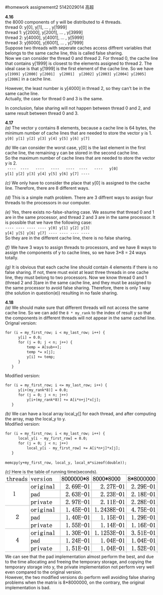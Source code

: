 #homework assignement2
5142029014 高超  

**4.16**  
the 8000 components of y will be distributed to 4 threads.  
thread 0: y[0], y[1], ... , y[1999]  
thread 1: y[2000], y[2001], ... , y[3999]  
thread 2: y[4000], y[4001], ... , y[5999]  
thread 3: y[6000], y[6001], ... , y[7999]   
Suppose two threads with seperate caches access diffrent variables that belongs to the same cache line, this is called false sharing.  
Now we can consider the thread 0 and thread 2. For thread 0, the cache line that contains y[1999] is closest to the elements assigned to thread 2. The ideal case is that y[1999] is the first element of the cache line.  So we have  
`y[1999] y[2000] y[2001]  y[2001]  y[2002] y[2003] y[2004] y[2005] y[2006]` in a cache line.  

However, the least number is y[4000] in thread 2, so they can't be in the same cache line.  
Actually, the case for thread 0 and 3 is the same. 
 
In conclusion, false sharing will not happen between thread 0 and 2, and same result between thread 0 and 3.  

**4.17**  
*(a)* The vector y contains 8 elements, because a cache line is 64 bytes, the minimum number of cache lines that are needed to store the vector y is 1.  
`y[0] y[1] y[2] y[3] y[4] y[5] y[6] y[7]`  

*(b)* We can consider the worst case, y[0] is the last element in the first cache line, the remaining y can be stored in the second cache line.  
So the maximum number of cache lines that are needed to store the vector y is 2.  
` ----  ----   ----   ----   ----  ----   ----   y[0]`  
` y[1] y[2] y[3] y[4] y[5] y[6] y[7] ---- `  

*(c)* We only have to consider the place that y[0] is assigned to the cache line. Therefore, there are 8 different ways.  

*(d)* This is a simple math problem. There are 3 diffrent ways to assign four threads to the processors in our computer.  

*(e)* Yes, there exists no-false-sharing case. We assume that thread 0 and 1 are in the same processor, and thread 2 and 3 are in the same processor. It is possible that we have the following case:  
`---- ---- ---- ---- y[0] y[1] y[2] y[3]`  
`y[4] y[5] y[6] y[7] ---- ---- ---- ----`  
So they are in the different cache line, there is no false sharing.  

*(f)*  We have 3 ways to assign threads to processors, and we have 8 ways to assign the components of y to cache lines, so we have 3*8 = 24 ways totally.  

*(g)* It is obvious that each cache line should contain 4 elements if there is no false sharing. If not, there must exist at least three threads in one cache line, they must belong to two processors. Now we know thread 0 and 1 (thread 2 and 3)are in the same cache line, and they must be assigned to the same processor to avoid false sharing. Therefore, there is only 1 way (the solution in question(e)) resulting in no fasle sharing.  

**4.18**  
*(a)* We should make sure that different threads will not access the same cache line. So we can add the `8 * my_rank` to the index of result y so that the components in different threads will not appear in the same cachel line.  
Orignal version:
  
```
for (i = my_first_row; i < my_last_row; i++) {  
      y[i] = 0.0;  
      for (j = 0; j < n; j++) {
          temp = A[sub++];
          temp *= x[j];
          y[i] += temp;
      }
   }
```
Modified version:  

```
for (i = my_first_row; i <= my_last_row; i++) {
      y[i+(my_rank*8)] = 0.0;
      for (j = 0; j < n; j++)
          y[i+(my_rank*8)] += A[i*n+j]*x[j];
   }
```

*(b)* We can have a local array local_y[] for each thread, and after computing the array, map the local_y to y.  
Modified version:  

```
for (i = my_first_row; i < my_last_row; i++) {
      local_y[i - my_first_row] = 0.0;
      for (j = 0; j < n; j++)
          local_y[i - my_first_row] += A[i*n+j]*x[j];
   }

memcpy(y+my_first_row, local_y, local_m*sizeof(double));
```  

*(c)* Here is the table of running time(seconds).  
![](table.png)  
We can see that the pad implementation almost perform the best, and due to the time allocating and freeing the temporary storage, and copying the temporary storage into y, the private implementation not perform very well even compared to the original version.  
However, the two modified versions do perform well avoiding false sharing problems when the matrix is 8*8000000, on the contrary, the original implementation is bad.
